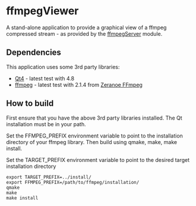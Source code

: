 ffmpegViewer
============

A stand-alone application to provide a graphical view of a ffmpeg compressed 
stream - as provided by the 
[ffmpegServer](https://github.com/areaDetector/ffmpegServer) module.

Dependencies
------------

This application uses some 3rd party libraries:
* [Qt4](https://qt-project.org) - latest test with 4.8
* [ffmpeg](https://www.ffmpeg.org) - latest test with 2.1.4 from 
[Zeranoe FFmpeg](http://ffmpeg.zeranoe.com)


How to build
------------

First ensure that you have the above 3rd party libraries installed. The Qt
installation must be in your path.

Set the FFMPEG_PREFIX environment variable to point to the installation directory
of your ffmpeg library. Then build using qmake, make, make install.

Set the TARGET_PREFIX environment variable to point to the desired target 
installation directory

    export TARGET_PREFIX=../install/
    export FFMPEG_PREFIX=/path/to/ffmpeg/installation/
    qmake
    make
    make install


